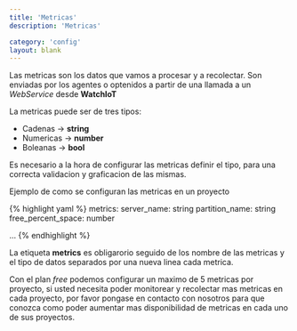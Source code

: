 ```yaml
---
title: 'Metricas'
description: 'Metricas'

category: 'config'
layout: blank
---
```


Las metricas son los datos que vamos a procesar y a recolectar. Son enviadas por los agentes o optenidos a partir de una
llamada a un *WebService* desde **WatchIoT**

La metricas puede ser de tres tipos:

* Cadenas    -> **string**
* Numericas  -> **number**
* Boleanas   -> **bool**

Es necesario a la hora de configurar las metricas definir el tipo, para una correcta validacion y
graficacion de las mismas.

Ejemplo de como se configuran las metricas en un proyecto

{% highlight yaml %}
metrics:
    server_name: string
    partition_name: string
    free_percent_space: number

...
{% endhighlight %}

La etiqueta **metrics** es obligarorio seguido de los nombre de las metricas y el tipo de datos separados por una nueva linea
cada metrica.

Con el plan *free* podemos configurar un maximo de 5 metricas por proyecto, si usted necesita poder monitorear y recolectar mas metricas
en cada proyecto, por favor pongase en contacto con nosotros para que conozca como poder aumentar mas disponibilidad de
metricas en cada uno de sus proyectos.